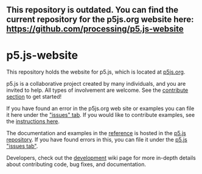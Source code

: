 ## This repository is outdated. You can find the current repository for the p5js.org website here: https://github.com/processing/p5.js-website


p5.js-website
========

This repository holds the website for p5.js, which is located at [p5js.org](http://p5js.org).

p5.js is a collaborative project created by many individuals, and you are invited to help. All types of involvement are welcome. See the [contribute section](http://p5js.org/contribute) to get started!

If you have found an error in the p5js.org web site or examples you can file it here under the ["issues" tab](https://github.com/lmccart/p5.js-website/issues). If you would like to contribute examples, see the [instructions here](https://github.com/lmccart/p5.js-website/wiki/Adding-examples).

The documentation and examples in the [reference](http://p5js.org/reference) is hosted in the [p5.js repository](https://github.com/lmccart/p5.js). If you have found errors in this, you can file it under the [p5.js "issues tab"](https://github.com/lmccart/p5.js/issues).

Developers, check out the [development](https://github.com/lmccart/p5.js/wiki/Development) wiki page for more in-depth details about contributing code, bug fixes, and documentation.

